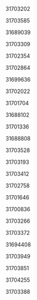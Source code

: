 31703202

31703585

31689039

31703309

31702354

31702864

31699636

31702022

31701704

31688102

31701336

31688808

31703528

31703193

31703412

31702758

31701646

31700836

31703266

31703372

31694408

31703949

31703851

31704255

31703388

